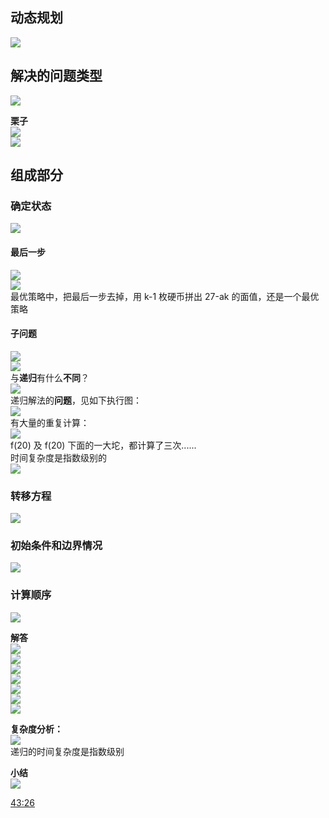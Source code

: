 动态规划
---
![](动态规划_files/1.jpg)  
## 解决的问题类型
![](动态规划_files/2.jpg)  

**栗子**  
![](动态规划_files/3.jpg)  
![](动态规划_files/4.jpg)  

## 组成部分
### 确定状态
![](动态规划_files/5.jpg)  
#### 最后一步
![](动态规划_files/6.jpg)  
![](动态规划_files/7.jpg)  
最优策略中，把最后一步去掉，用 k-1 枚硬币拼出 27-ak 的面值，还是一个最优策略  
#### 子问题
![](动态规划_files/8.jpg)  
![](动态规划_files/9.jpg)  
与**递归**有什么**不同**？  
![](动态规划_files/10.jpg)  
递归解法的**问题**，见如下执行图：  
![](动态规划_files/11.jpg)  
有大量的重复计算：  
![](动态规划_files/12.jpg)  
f(20) 及 f(20) 下面的一大坨，都计算了三次......  
时间复杂度是指数级别的  
![](动态规划_files/13.jpg)  

### 转移方程
![](动态规划_files/14.jpg)  

### 初始条件和边界情况
![](动态规划_files/15.jpg)  

### 计算顺序
![](动态规划_files/16.jpg)  

**解答**  
![](动态规划_files/17.jpg)  
![](动态规划_files/18.jpg)  
![](动态规划_files/19.jpg)  
![](动态规划_files/20.jpg)  
![](动态规划_files/21.jpg)  
![](动态规划_files/22.jpg)  
![](动态规划_files/23.jpg)  

**复杂度分析：**  
![](动态规划_files/24.jpg)  
递归的时间复杂度是指数级别  

**小结**  
![](动态规划_files/25.jpg)  

[43:26](https://www.bilibili.com/video/BV1xb411e7ww?from=search&seid=7988035214655151471)  